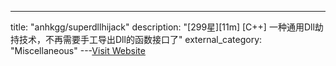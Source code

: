---
title: "anhkgg/superdllhijack"
description: "[299星][11m] [C++]  一种通用Dll劫持技术，不再需要手工导出Dll的函数接口了"
external_category: "Miscellaneous"
---[Visit Website](https://github.com/anhkgg/superdllhijack)

